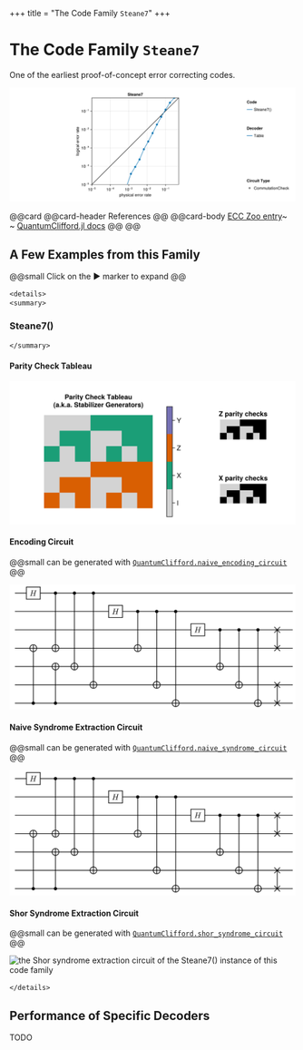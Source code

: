 +++
title = "The Code Family `Steane7`"
+++

# The Code Family `Steane7`

One of the earliest proof-of-concept error correcting codes.

![summary of all evaluations that have been executed for this code family](./totalsummary.png)

@@card
@@card-header
References
@@
@@card-body
[ECC Zoo entry](https://errorcorrectionzoo.org/c/steane)~~~<br>~~~
[QuantumClifford.jl docs](https://quantumsavory.github.io/QuantumClifford.jl/dev/ECC_API/#QuantumClifford.ECC.Steane7)
@@
@@


## A Few Examples from this Family

@@small
Click on the &#9654; marker to expand
@@


~~~
<details>
<summary>
~~~
### Steane7()
~~~
</summary>
~~~

#### Parity Check Tableau

![the parity check tableau of the Steane7() instance of this code family](./Steane7().png)

#### Encoding Circuit

@@small
can be generated with [`QuantumClifford.naive_encoding_circuit`](https://quantumsavory.github.io/QuantumClifford.jl/dev/ECC_API/#QuantumClifford.ECC.naive_encoding_circuit)
@@

![the encoding circuit of the Steane7() instance of this code family](./Steane7()_encoding.png)

#### Naive Syndrome Extraction Circuit

@@small
can be generated with [`QuantumClifford.naive_syndrome_circuit`](https://quantumsavory.github.io/QuantumClifford.jl/dev/ECC_API/#QuantumClifford.ECC.naive_syndrome_circuit)
@@

![the naive syndrome extraction circuit of the Steane7() instance of this code family](./Steane7()_encoding.png)

#### Shor Syndrome Extraction Circuit

@@small
can be generated with [`QuantumClifford.shor_syndrome_circuit`](https://quantumsavory.github.io/QuantumClifford.jl/dev/ECC_API/#QuantumClifford.ECC.shor_syndrome_circuit)
@@

![the Shor syndrome extraction circuit of the Steane7() instance of this code family](./Steane7()_shor.png)

~~~
</details>
~~~



## Performance of Specific Decoders

TODO

